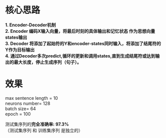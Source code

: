# 核心思路
**1. Encoder-Decoder机制**  
**2. Encoder 编码X输入向量，将最后时刻的具体输出和记忆状态 作为思想向量states输出**  
**3. Decoder 将添加了起始符的Y和encoder-states同时输入，将添加了结尾符的Y作为目标输出**  
**4. 通过Decoder多次predict,循环的更新和调用states,直到生成结尾符或达到输出的最大长度，停止生成序列（句子）。**  


# 效果  
max sentence length = 10  
neurons number= 128  
batch size= 64  
epoch = 100  

测试集序列的**完全准确率: 97.3%**  
（测试集序列 和 训练集序列 是独立的）  
